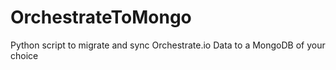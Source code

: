 # OrchestrateToMongo
Python script to migrate and sync Orchestrate.io Data to a MongoDB of your choice
